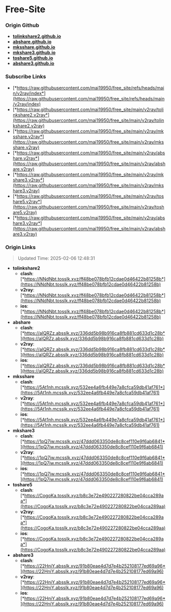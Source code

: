 # Free-Site

### Origin Github

- [**tolinkshare2.github.io**](https://github.com/tolinkshare2/tolinkshare2.github.io)
- [**abshare.github.io**](https://github.com/abshare/abshare.github.io)
- [**mksshare.github.io**](https://github.com/mksshare/mksshare.github.io)
- [**mkshare3.github.io**](https://github.com/mkshare3/mkshare3.github.io)
- [**toshare5.github.io**](https://github.com/toshare5/toshare5.github.io)
- [**abshare3.github.io**](https://github.com/abshare3/abshare3.github.io)

### Subscribe Links

- [*https://raw.githubusercontent.com/mai19950/free_site/refs/heads/main/v2ray/index*](https://raw.githubusercontent.com/mai19950/free_site/refs/heads/main/v2ray/index)
- [*https://raw.githubusercontent.com/mai19950/free_site/main/v2ray/tolinkshare2.v2ray*](https://raw.githubusercontent.com/mai19950/free_site/main/v2ray/tolinkshare2.v2ray)
- [*https://raw.githubusercontent.com/mai19950/free_site/main/v2ray/mksshare.v2ray*](https://raw.githubusercontent.com/mai19950/free_site/main/v2ray/mksshare.v2ray)
- [*https://raw.githubusercontent.com/mai19950/free_site/main/v2ray/abshare.v2ray*](https://raw.githubusercontent.com/mai19950/free_site/main/v2ray/abshare.v2ray)
- [*https://raw.githubusercontent.com/mai19950/free_site/main/v2ray/mkshare3.v2ray*](https://raw.githubusercontent.com/mai19950/free_site/main/v2ray/mkshare3.v2ray)
- [*https://raw.githubusercontent.com/mai19950/free_site/main/v2ray/toshare5.v2ray*](https://raw.githubusercontent.com/mai19950/free_site/main/v2ray/toshare5.v2ray)
- [*https://raw.githubusercontent.com/mai19950/free_site/main/v2ray/abshare3.v2ray*](https://raw.githubusercontent.com/mai19950/free_site/main/v2ray/abshare3.v2ray)

### Origin Links

> Updated Time: 2025-02-06 12:48:31

- **tolinkshare2**
  - **clash**: [*https://NNdNbt.tosslk.xyz/ff48be078bfb12cdae0d46422b81258b*](https://NNdNbt.tosslk.xyz/ff48be078bfb12cdae0d46422b81258b)
  - **v2ray**: [*https://NNdNbt.tosslk.xyz/ff48be078bfb12cdae0d46422b81258b*](https://NNdNbt.tosslk.xyz/ff48be078bfb12cdae0d46422b81258b)
  - **ios**: [*https://NNdNbt.tosslk.xyz/ff48be078bfb12cdae0d46422b81258b*](https://NNdNbt.tosslk.xyz/ff48be078bfb12cdae0d46422b81258b)
- **abshare**
  - **clash**: [*https://aIQRZz.absslk.xyz/336dd5b98b916ca8fb881cd633d1c28b*](https://aIQRZz.absslk.xyz/336dd5b98b916ca8fb881cd633d1c28b)
  - **v2ray**: [*https://aIQRZz.absslk.xyz/336dd5b98b916ca8fb881cd633d1c28b*](https://aIQRZz.absslk.xyz/336dd5b98b916ca8fb881cd633d1c28b)
  - **ios**: [*https://aIQRZz.absslk.xyz/336dd5b98b916ca8fb881cd633d1c28b*](https://aIQRZz.absslk.xyz/336dd5b98b916ca8fb881cd633d1c28b)
- **mksshare**
  - **clash**: [*https://5At1nh.mcsslk.xyz/532ee4a6fb449e7a8cfca59db41af761*](https://5At1nh.mcsslk.xyz/532ee4a6fb449e7a8cfca59db41af761)
  - **v2ray**: [*https://5At1nh.mcsslk.xyz/532ee4a6fb449e7a8cfca59db41af761*](https://5At1nh.mcsslk.xyz/532ee4a6fb449e7a8cfca59db41af761)
  - **ios**: [*https://5At1nh.mcsslk.xyz/532ee4a6fb449e7a8cfca59db41af761*](https://5At1nh.mcsslk.xyz/532ee4a6fb449e7a8cfca59db41af761)
- **mkshare3**
  - **clash**: [*https://1pQ7iw.mcsslk.xyz/47ddd063350de8c8cef110e9f6ab6841*](https://1pQ7iw.mcsslk.xyz/47ddd063350de8c8cef110e9f6ab6841)
  - **v2ray**: [*https://1pQ7iw.mcsslk.xyz/47ddd063350de8c8cef110e9f6ab6841*](https://1pQ7iw.mcsslk.xyz/47ddd063350de8c8cef110e9f6ab6841)
  - **ios**: [*https://1pQ7iw.mcsslk.xyz/47ddd063350de8c8cef110e9f6ab6841*](https://1pQ7iw.mcsslk.xyz/47ddd063350de8c8cef110e9f6ab6841)
- **toshare5**
  - **clash**: [*https://CogoKa.tosslk.xyz/b8c3e72e490227280822be04cca289aa*](https://CogoKa.tosslk.xyz/b8c3e72e490227280822be04cca289aa)
  - **v2ray**: [*https://CogoKa.tosslk.xyz/b8c3e72e490227280822be04cca289aa*](https://CogoKa.tosslk.xyz/b8c3e72e490227280822be04cca289aa)
  - **ios**: [*https://CogoKa.tosslk.xyz/b8c3e72e490227280822be04cca289aa*](https://CogoKa.tosslk.xyz/b8c3e72e490227280822be04cca289aa)
- **abshare3**
  - **clash**: [*https://22HniY.absslk.xyz/91b80eae4d7d7e4b252108177ed69a96*](https://22HniY.absslk.xyz/91b80eae4d7d7e4b252108177ed69a96)
  - **v2ray**: [*https://22HniY.absslk.xyz/91b80eae4d7d7e4b252108177ed69a96*](https://22HniY.absslk.xyz/91b80eae4d7d7e4b252108177ed69a96)
  - **ios**: [*https://22HniY.absslk.xyz/91b80eae4d7d7e4b252108177ed69a96*](https://22HniY.absslk.xyz/91b80eae4d7d7e4b252108177ed69a96)
